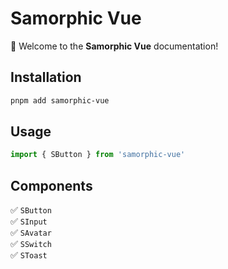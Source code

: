 # Samorphic Vue

👋 Welcome to the **Samorphic Vue** documentation!

## Installation

```bash
pnpm add samorphic-vue
```

## Usage

```ts
import { SButton } from 'samorphic-vue'
```

## Components

✅ `SButton`  
✅ `SInput`  
✅ `SAvatar`  
✅ `SSwitch`  
✅ `SToast`  
